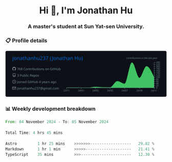 <h1 align="center">Hi 👋, I'm Jonathan Hu</h1>
<h3 align="center">A master's student at Sun Yat-sen University.</h3>

<h3> 📋 Profile details </h3>

<p align="center">
  <img src="https://raw.githubusercontent.com/jonathanhu237/jonathanhu237/main/profile-summary-card-output/github_dark/0-profile-details.svg" alt="Description">
</p>

<h3> 📊 Weekly development breakdown </h3>

<!--START_SECTION:waka-->

```rust
From: 04 November 2024 - To: 05 November 2024

Total Time: 4 hrs 45 mins

Astro         1 hr 25 mins    >>>>>>>------------------   29.82 %
Markdown      1 hr 1 min      >>>>>--------------------   21.41 %
TypeScript    35 mins         >>>----------------------   12.30 %
```

<!--END_SECTION:waka-->
